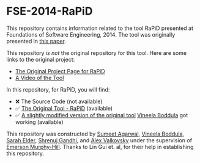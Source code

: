 # FSE-2014-RaPiD


This repository contains information related to the tool RaPiD presented at Foundations of Software Engineering, 2014. The tool was originally presented in [this paper](http://dl.acm.org/citation.cfm?doid=2635868.2661668).

This repository _is not_ the original repository for this tool. Here are some links to the original project:
* [The Original Project Page for RaPiD](https://profilelingui.wordpress.com/research-work/rapid-tool/)
* [A Video of the Tool](https://www.youtube.com/watch?v=t3ygWl5SlUA)


In this repository, for RaPiD, you will find:
* :x: The Source Code (not available)
* :white_check_mark: [The Original Tool - RaPiD](https://profilelingui.wordpress.com/research-work/rapid-tool/) (available)
* :white_check_mark: [A slightly modified version of the original tool](https://github.com/SoftwareEngineeringToolDemos/FSE-2014-RaPiD/tree/tool) [Vineela Boddula](https://github.com/boddulavineela) got working (available)


This repository was constructed by [Sumeet Agarwal](https://github.com/sumeet29), [Vineela Boddula](https://github.com/boddulavineela), [Sarah Elder](https://github.com/seelder),  [Shrenuj Gandhi](https://github.com/shrenujgandhi), and [Alex Valkovsky](https://github.com/avalkovsky) under the supervision of [Emerson Murphy-Hill](https://github.com/CaptainEmerson). Thanks to Lin Gui et. al, for their help in establishing this repository. 
